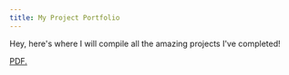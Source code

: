 ```yaml
---
title: My Project Portfolio
---
```



Hey, here's where I will compile all the amazing projects I've completed!

<a href="https://github.com/Celesti25/project-portfolio/blob/main/Latex%20Assignment.pdf)" target="_blank">PDF.</a>
